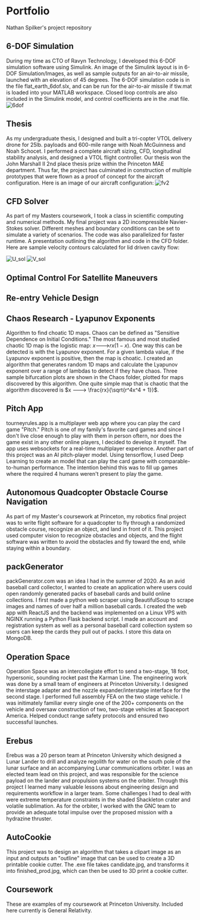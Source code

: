 # Portfolio
Nathan Spilker's project repository

## 6-DOF Simulation
During my time as CTO of Ravyn Technology, I developed this 6-DOF simulation software using Simulink. An image of the Simulink layout is in 6-DOF Simulation/Images, as well as sample outputs for an air-to-air missile, launched with an elevation of 45 degrees. The 6-DOF simulation code is in the file flat_earth_6dof.slx, and can be run for the air-to-air missile if tiw.mat is loaded into your MATLAB workspace. Closed loop controls are also included in the Simulink model, and control coefficients are in the .mat file.
![6dof](https://github.com/user-attachments/assets/5fb26340-42eb-4cce-8bd4-5b2feaea6fea)

## Thesis
As my undergraduate thesis, I designed and built a tri-copter VTOL delivery drone for 25lb. payloads and 600-mile range with Noah McGuinness and Noah Schocet. I performed a complete aircraft sizing, CFD, longitudinal stability analysis, and designed a VTOL flight controller. Our thesis won the John Marshall II 2nd place thesis prize within the Princeton MAE department. Thus far, the project has culminated in construction of multiple prototypes that were flown as a proof of concept for the aircraft configuration. Here is an image of our aircraft configuration:
![fv2](https://github.com/user-attachments/assets/35154892-b31b-4803-bda7-c86088b9385b)

## CFD Solver
As part of my Masters coursework, I took a class in scientific computing and numerical methods. My final project was a 2D incompressible Navier-Stokes solver. Different meshes and boundary conditions can be set to simulate a variety of scenarios. The code was also parallelized for faster runtime. A presentation outlining the algorithm and code in the CFD folder. 
Here are sample velocity contours calculated for lid driven cavity flow:

![U_sol](https://github.com/user-attachments/assets/a1e209ad-08c7-4e12-914f-cdbc2d248878) ![V_sol](https://github.com/user-attachments/assets/833bfd72-21b1-4ebf-a2c6-973fb7a074cb)


## Optimal Control For Satellite Maneuvers

## Re-entry Vehicle Design

## Chaos Research - Lyapunov Exponents
Algorithm to find choatic 1D maps. Chaos can be defined as "Sensitive Dependence on Initial Conditions." The most famous and most studied chaotic 1D map is the logistic map: $`x 🡒 rx(1 - x)`$. One way this can be detected is with the Lyapunov exponent. For a given lambda value, if the Lyapunov exponent is positive, then the map is choatic. I created an algorithm that generates random 1D maps and calculate the Lyapunov exponent over a range of lambdas to detect if they have chaos. Three sample bifurcation plots are shown in the Chaos folder, plotted for maps discovered by this algorithm. One quite simple map that is chaotic that the algorithm discovered is $`x 🡒 \frac{rx}{\sqrt{r^4x^4 + 1}}`$.

## Pitch App
tourneyrules.app is a multiplayer web app where you can play the card game "Pitch." Pitch is one of my family's favorite card games and since I don't live close enough to play with them in person oftern, nor does the game exist in any other online players, I decided to develop it myself. The app uses websockets for a real-time multiplayer experience. Another part of this project was an AI pitch-player model. Using tensorflow, I used Deep Learning to create an model that can play the card game with comparable-to-human performance. The intention behind this was to fill up games where the required 4 humans weren't present to play the game.

## Autonomous Quadcopter Obstacle Course Navigation
As part of my Master's coursework at Princeton, my robotics final project was to write flight software for a quadcopter to fly through a randomized obstacle course, recognize an object, and land in front of it. This project used computer vision to recognize obstacles and objects, and the flight software was written to avoid the obstacles and fly toward the end, while staying within a boundary.

## packGenerator 
packGenerator.com was an idea I had in the summer of 2020. As an avid baseball card collector, I wanted to create an application where users could open randomly generated packs of baseball cards and build online collections. I first made a python web scraper using BeautifulSoup to scrape images and names of over half a million baseball cards. I created the web app with ReactJS and the backend was implemented on a Linux VPS with NGINX running a Python Flask backend script. I made an account and registration system as well as a personal baseball card collection system so users can keep the cards they pull out of packs. I store this data on MongoDB.

## Operation Space
Operation Space was an intercollegiate effort to send a two-stage, 18 foot, hypersonic, sounding rocket past the Karman Line. The engineering work was done by a small team of
engineers at Princeton University. I designed the interstage adapter and the nozzle expander/interstage interface for the second stage. I performed full assembly FEA on the two
stage vehicle. I was initimately familiar every single one of the 200+ components on the vehicle and oversaw construction of two, two-stage vehicles at Spaceport America. Helped conduct range safety protocols and ensured two successful launches.

## Erebus
Erebus was a 20 person team at Princeton University which designed a Lunar Lander to drill and analyze regolith for water on the south pole of the lunar surface and an accompanying Lunar communications orbiter. I was an elected team lead on this project, and was responsible for the science payload on the lander and propulsion systems on the orbiter. Through this project I learned many valuable lessons about engineering design and requirements workflow in a larger team. Some challenges I had to deal with were extreme temperature constraints in the shaded Shackleton crater and volatile sublimation. As for the orbiter, I worked with the GNC team to provide an adequate total impulse over the proposed mission with a hydrazine thruster.

## AutoCookie
This project was to design an algorithm that takes a clipart image as an input and outputs an "outline" image that can be used to create a 3D printable cookie cutter. The .exe file takes candidate.jpg, and transforms it into finished_prod.jpg, which can then be used to 3D print a cookie cutter.

## Coursework
These are examples of my coursework at Princeton University. Included here currently is General Relativity. 
